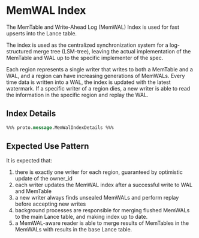 # MemWAL Index

The MemTable and Write-Ahead Log (MemWAL) Index is used for fast upserts into the Lance table.

The index is used as the centralized synchronization system for a log-structured merge tree (LSM-tree),
leaving the actual implementation of the MemTable and WAL up to the specific implementer of the spec.

Each region represents a single writer that writes to both a MemTable and a WAL,
and a region can have increasing generations of MemWALs.
Every time data is written into a WAL, the index is updated with the latest watermark.
If a specific writer of a region dies, a new writer is able to read the information in the specific region and replay the WAL.

## Index Details

```protobuf
%%% proto.message.MemWalIndexDetails %%%
```

## Expected Use Pattern

It is expected that:

1. there is exactly one writer for each region, guaranteed by optimistic update of the owner_id
2. each writer updates the MemWAL index after a successful write to WAL and MemTable
3. a new writer always finds unsealed MemWALs and perform replay before accepting new writes
4. background processes are responsible for merging flushed MemWALs to the main Lance table, and making index up to date.
5. a MemWAL-aware reader is able to merge results of MemTables in the MemWALs with results in the base Lance table. 